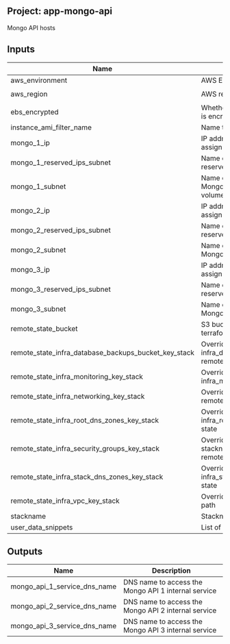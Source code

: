 ## Project: app-mongo-api

Mongo API hosts


## Inputs

| Name | Description | Type | Default | Required |
|------|-------------|:----:|:-----:|:-----:|
| aws_environment | AWS Environment | string | - | yes |
| aws_region | AWS region | string | `eu-west-1` | no |
| ebs_encrypted | Whether or not the EBS volume is encrypted | string | - | yes |
| instance_ami_filter_name | Name to use to find AMI images | string | `` | no |
| mongo_1_ip | IP address of the private IP to assign to the instance | string | - | yes |
| mongo_1_reserved_ips_subnet | Name of the subnet to place the reserved IP of the instance | string | - | yes |
| mongo_1_subnet | Name of the subnet to place the Mongo instance 1 and EBS volume | string | - | yes |
| mongo_2_ip | IP address of the private IP to assign to the instance | string | - | yes |
| mongo_2_reserved_ips_subnet | Name of the subnet to place the reserved IP of the instance | string | - | yes |
| mongo_2_subnet | Name of the subnet to place the Mongo 2 and EBS volume | string | - | yes |
| mongo_3_ip | IP address of the private IP to assign to the instance | string | - | yes |
| mongo_3_reserved_ips_subnet | Name of the subnet to place the reserved IP of the instance | string | - | yes |
| mongo_3_subnet | Name of the subnet to place the Mongo 3 and EBS volume | string | - | yes |
| remote_state_bucket | S3 bucket we store our terraform state in | string | - | yes |
| remote_state_infra_database_backups_bucket_key_stack | Override stackname path to infra_database_backups_bucket remote state | string | `` | no |
| remote_state_infra_monitoring_key_stack | Override stackname path to infra_monitoring remote state | string | `` | no |
| remote_state_infra_networking_key_stack | Override infra_networking remote state path | string | `` | no |
| remote_state_infra_root_dns_zones_key_stack | Override stackname path to infra_root_dns_zones remote state | string | `` | no |
| remote_state_infra_security_groups_key_stack | Override infra_security_groups stackname path to infra_vpc remote state | string | `` | no |
| remote_state_infra_stack_dns_zones_key_stack | Override stackname path to infra_stack_dns_zones remote state | string | `` | no |
| remote_state_infra_vpc_key_stack | Override infra_vpc remote state path | string | `` | no |
| stackname | Stackname | string | - | yes |
| user_data_snippets | List of user-data snippets | list | - | yes |

## Outputs

| Name | Description |
|------|-------------|
| mongo_api_1_service_dns_name | DNS name to access the Mongo API 1 internal service |
| mongo_api_2_service_dns_name | DNS name to access the Mongo API 2 internal service |
| mongo_api_3_service_dns_name | DNS name to access the Mongo API 3 internal service |

